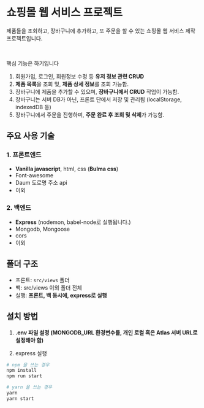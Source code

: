 # 쇼핑몰 웹 서비스 프로젝트

제품들을 조회하고, 장바구니에 추가하고, 또 주문을 할 수 있는 쇼핑몰 웹 서비스 제작 프로젝트입니다. <br />

<br>

핵심 기능은 하기입니다
1. 회원가입, 로그인, 회원정보 수정 등 **유저 정보 관련 CRUD** 
2. **제품 목록**을 조회 및, **제품 상세 정보**를 조회 가능함. 
3. 장바구니에 제품을 추가할 수 있으며, **장바구니에서 CRUD** 작업이 가능함.
4. 장바구니는 서버 DB가 아닌, 프론트 단에서 저장 및 관리됨 (localStorage, indexedDB 등)
5. 장바구니에서 주문을 진행하며, **주문 완료 후 조회 및 삭제**가 가능함.

## 주요 사용 기술

### 1. 프론트엔드

- **Vanilla javascript**, html, css (**Bulma css**)
- Font-awesome 
- Daum 도로명 주소 api 
- 이외

### 2. 백엔드 

- **Express** (nodemon, babel-node로 실행됩니다.)
- Mongodb, Mongoose
- cors
- 이외

## 폴더 구조
- 프론트: `src/views` 폴더 
- 백: src/views 이외 폴더 전체
- 실행: **프론트, 백 동시에, express로 실행**



## 설치 방법

1. **.env 파일 설정 (MONGODB_URL 환경변수를, 개인 로컬 혹은 Atlas 서버 URL로 설정해야 함)**

2. express 실행

```bash
# npm 을 쓰는 경우 
npm install
npm run start

# yarn 을 쓰는 경우
yarn
yarn start
```

<br>


